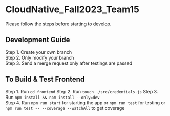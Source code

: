 # CloudNative_Fall2023_Team15
Please follow the steps before starting to develop.

## Development Guide
Step 1. Create your own branch  
Step 2. Only modify your branch  
Step 3. Send a merge request only after testings are passed

## To Build & Test Frontend
Step 1. Run `cd frontend`
Step 2. Run `touch ./src/credentials.js`
Step 3. Run `npm install && npm install --only=dev`  
Step 4. Run `npm run start` for starting the app or `npm run test` for testing  or `npm run test -- --coverage --watchAll` to get coverage